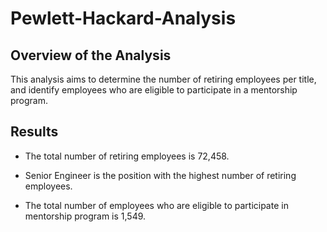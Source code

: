 # Pewlett-Hackard-Analysis

## Overview of the Analysis

This analysis aims to determine the number of retiring employees per title, and identify employees who are eligible to participate in a mentorship program. 

## Results

* The total number of retiring employees is 72,458. 
* Senior Engineer is the position with the highest number of retiring employees.

* The total number of employees who are eligible to participate in mentorship program is 1,549.
